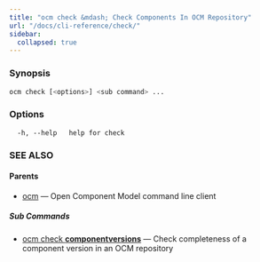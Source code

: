```yaml
---
title: "ocm check &mdash; Check Components In OCM Repository"
url: "/docs/cli-reference/check/"
sidebar:
  collapsed: true
---
```


### Synopsis

```bash
ocm check [<options>] <sub command> ...
```

### Options

```text
  -h, --help   help for check
```

### SEE ALSO

#### Parents

* [ocm](ocm.md)	 &mdash; Open Component Model command line client


##### Sub Commands

* [ocm check <b>componentversions</b>](ocm_check_componentversions.md)	 &mdash; Check completeness of a component version in an OCM repository

